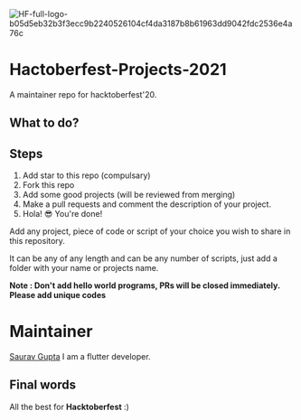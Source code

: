 ![HF-full-logo-b05d5eb32b3f3ecc9b2240526104cf4da3187b8b61963dd9042fdc2536e4a76c](https://hacktoberfest.digitalocean.com/_nuxt/img/logo-hacktoberfest-full.f42e3b1.svg)




# Hactoberfest-Projects-2021
A maintainer repo for hacktoberfest'20.

## What to do?

## Steps
1. Add star to this repo (compulsary)
2. Fork this repo
3. Add some good projects (will be reviewed from merging)
4. Make a pull requests and comment the description of your project.
5. Hola! 😎 You're done!

Add any project, piece of code or script of your choice you wish to share in this repository.

It can be any of any length and can be any number of scripts, just add a folder with your name or projects name.

**Note : Don't add hello world programs, PRs will be closed immediately. Please add unique codes**

# Maintainer
[Saurav Gupta](https://linkedin.com/in/sauravgpt)
I am a flutter developer.


## Final words
All the best for **Hacktoberfest** :)
